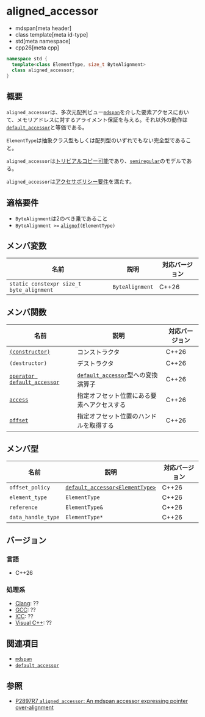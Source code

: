 # aligned_accessor
* mdspan[meta header]
* class template[meta id-type]
* std[meta namespace]
* cpp26[meta cpp]

```cpp
namespace std {
  template<class ElementType, size_t ByteAlignment>
  class aligned_accessor;
}
```

## 概要
`aligned_accessor`は、多次元配列ビュー[`mdspan`](mdspan.md)を介した要素アクセスにおいて、メモリアドレスに対するアライメント保証を与える。それ以外の動作は[`default_accessor`](default_accessor.md)と等価である。

`ElementType`は抽象クラス型もしくは配列型のいずれでもない完全型であること。

`aligned_accessor`は[トリビアルコピー可能](/reference/type_traits/is_trivially_copyable.md)であり、[`semiregular`](/reference/concepts/semiregular.md)のモデルである。

`aligned_accessor`は[アクセサポリシー要件](AccessorPolicy.md)を満たす。


## 適格要件
- `ByteAlignment`は2のべき乗であること
- `ByteAlignment >=` [`alignof`](/lang/cpp11/alignof.md)`(ElementType)`


## メンバ変数

| 名前 | 説明 | 対応バージョン |
|------|------|----------------|
| `static constexpr size_t byte_alignment` | `ByteAlignment` | C++26 |


## メンバ関数

| 名前 | 説明 | 対応バージョン |
|------|------|----------------|
| [`(constructor)`](aligned_accessor/op_constructor.md) | コンストラクタ | C++26 |
| `(destructor)` | デストラクタ | C++26 |
| [`operator default_accessor`](aligned_accessor/op_default_accessor.md) | [`default_accessor`](default_accessor.md)型への変換演算子 | C++26 |
| [`access`](aligned_accessor/access.md) | 指定オフセット位置にある要素へアクセスする | C++26 |
| [`offset`](aligned_accessor/offset.md) | 指定オフセット位置のハンドルを取得する | C++26 |


## メンバ型

| 名前 | 説明 | 対応バージョン |
|------|------|----------------|
| `offset_policy` | [`default_accessor<ElementType>`](default_accessor.md) | C++26 |
| `element_type`     | `ElementType`  | C++26 |
| `reference`        | `ElementType&` | C++26 |
| `data_handle_type` | `ElementType*` | C++26 |


## バージョン
### 言語
- C++26

### 処理系
- [Clang](/implementation.md#clang): ??
- [GCC](/implementation.md#gcc): ??
- [ICC](/implementation.md#icc): ??
- [Visual C++](/implementation.md#visual_cpp): ??


## 関連項目
- [`mdspan`](mdspan.md)
- [`default_accessor`](default_accessor.md)


## 参照
- [P2897R7 `aligned_accessor`: An mdspan accessor expressing pointer over-alignment](https://open-std.org/jtc1/sc22/wg21/docs/papers/2024/p2897r7.html)
